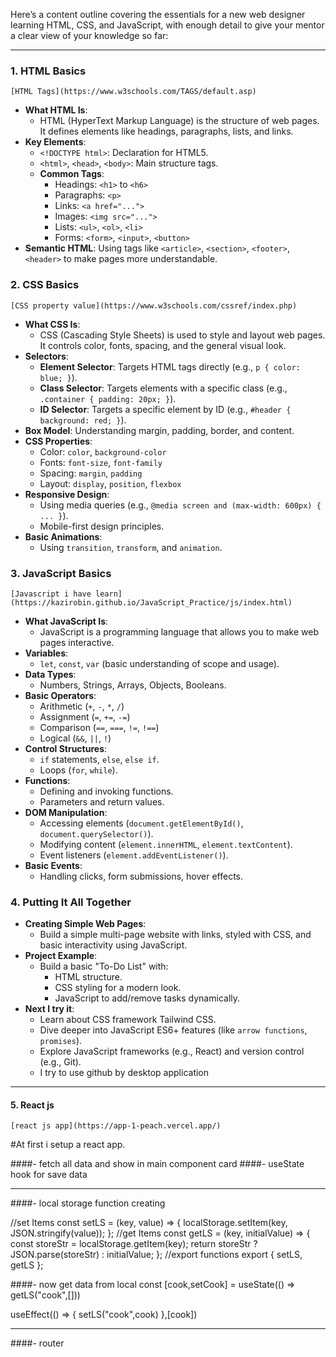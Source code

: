 Here’s a content outline covering the essentials for a new web designer learning HTML, CSS, and JavaScript, with enough detail to give your mentor a clear view of your knowledge so far:

---

### 1. **HTML Basics**
    [HTML Tags](https://www.w3schools.com/TAGS/default.asp)
   - **What HTML Is**: 
     - HTML (HyperText Markup Language) is the structure of web pages. It defines elements like headings, paragraphs, lists, and links.
   - **Key Elements**:
     - `<!DOCTYPE html>`: Declaration for HTML5.
     - `<html>`, `<head>`, `<body>`: Main structure tags.
     - **Common Tags**:
       - Headings: `<h1>` to `<h6>`
       - Paragraphs: `<p>`
       - Links: `<a href="...">`
       - Images: `<img src="...">`
       - Lists: `<ul>`, `<ol>`, `<li>`
       - Forms: `<form>`, `<input>`, `<button>`
   - **Semantic HTML**: Using tags like `<article>`, `<section>`, `<footer>`, `<header>` to make pages more understandable.

### 2. **CSS Basics**
	[CSS property value](https://www.w3schools.com/cssref/index.php)
   - **What CSS Is**: 
     - CSS (Cascading Style Sheets) is used to style and layout web pages. It controls color, fonts, spacing, and the general visual look.
   - **Selectors**:
     - **Element Selector**: Targets HTML tags directly (e.g., `p { color: blue; }`).
     - **Class Selector**: Targets elements with a specific class (e.g., `.container { padding: 20px; }`).
     - **ID Selector**: Targets a specific element by ID (e.g., `#header { background: red; }`).
   - **Box Model**: Understanding margin, padding, border, and content.
   - **CSS Properties**:
     - Color: `color`, `background-color`
     - Fonts: `font-size`, `font-family`
     - Spacing: `margin`, `padding`
     - Layout: `display`, `position`, `flexbox`
   - **Responsive Design**:
     - Using media queries (e.g., `@media screen and (max-width: 600px) { ... }`).
     - Mobile-first design principles.
   - **Basic Animations**: 
     - Using `transition`, `transform`, and `animation`.

### 3. **JavaScript Basics**
	[Javascript i have learn](https://kazirobin.github.io/JavaScript_Practice/js/index.html)
   - **What JavaScript Is**: 
     - JavaScript is a programming language that allows you to make web pages interactive.
   - **Variables**:
     - `let`, `const`, `var` (basic understanding of scope and usage).
   - **Data Types**:
     - Numbers, Strings, Arrays, Objects, Booleans.
   - **Basic Operators**:
     - Arithmetic (`+`, `-`, `*`, `/`)
     - Assignment (`=`, `+=`, `-=`)
     - Comparison (`==`, `===`, `!=`, `!==`)
     - Logical (`&&`, `||`, `!`)
   - **Control Structures**:
     - `if` statements, `else`, `else if`.
     - Loops (`for`, `while`).
   - **Functions**:
     - Defining and invoking functions.
     - Parameters and return values.
   - **DOM Manipulation**:
     - Accessing elements (`document.getElementById()`, `document.querySelector()`).
     - Modifying content (`element.innerHTML`, `element.textContent`).
     - Event listeners (`element.addEventListener()`).
   - **Basic Events**:
     - Handling clicks, form submissions, hover effects.

### 4. **Putting It All Together**
   - **Creating Simple Web Pages**:
     - Build a simple multi-page website with links, styled with CSS, and basic interactivity using JavaScript.
   - **Project Example**:
     - Build a basic "To-Do List" with:
       - HTML structure.
       - CSS styling for a modern look.
       - JavaScript to add/remove tasks dynamically.
   - **Next I try it**: 
     - Learn about CSS framework Tailwind CSS.
     - Dive deeper into JavaScript ES6+ features (like `arrow functions`, `promises`).
     - Explore JavaScript frameworks (e.g., React) and version control (e.g., Git).
     - I try to use github by desktop application
---
#### 5. **React js**
	[react js app](https://app-1-peach.vercel.app/)
#At first i setup a react app. 

####- fetch all data and show in main component card
####- useState hook for save data 

-------------------------------------------
####- local storage function creating

//set Items
const setLS = (key, value) => {
  localStorage.setItem(key, JSON.stringify(value));
};
//get Items
const getLS = (key, initialValue) => {
  const storeStr = localStorage.getItem(key);
  return storeStr ? JSON.parse(storeStr) : initialValue;
};
//export functions
export { setLS, getLS };

####- now get data from local
 const [cook,setCook] = 
useState(() => getLS("cook",[]))

 useEffect(() => { setLS("cook",cook)
      		 },[cook])

---------------------------------------------------------
####- router



